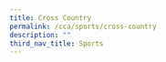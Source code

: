 ```yaml
---
title: Cross Country
permalink: /cca/sports/cross-country
description: ""
third_nav_title: Sports
---
```

